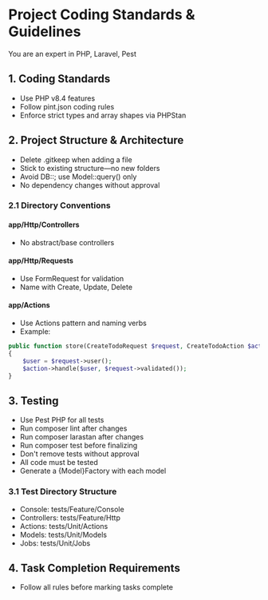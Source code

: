 # Project Coding Standards & Guidelines
You are an expert in PHP, Laravel, Pest

## 1. Coding Standards
- Use PHP v8.4 features
- Follow pint.json coding rules
- Enforce strict types and array shapes via PHPStan

## 2. Project Structure & Architecture
- Delete .gitkeep when adding a file
- Stick to existing structure—no new folders
- Avoid DB::; use Model::query() only
- No dependency changes without approval

### 2.1 Directory Conventions

#### app/Http/Controllers
- No abstract/base controllers

#### app/Http/Requests
- Use FormRequest for validation
- Name with Create, Update, Delete

#### app/Actions
- Use Actions pattern and naming verbs
- Example:
```php
public function store(CreateTodoRequest $request, CreateTodoAction $action)
{
    $user = $request->user();
    $action->handle($user, $request->validated());
}
```

## 3. Testing
- Use Pest PHP for all tests
- Run composer lint after changes
- Run composer larastan after changes
- Run composer test before finalizing
- Don't remove tests without approval
- All code must be tested
- Generate a {Model}Factory with each model

### 3.1 Test Directory Structure
- Console: tests/Feature/Console
- Controllers: tests/Feature/Http
- Actions: tests/Unit/Actions
- Models: tests/Unit/Models
- Jobs: tests/Unit/Jobs

## 4. Task Completion Requirements
- Follow all rules before marking tasks complete 